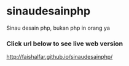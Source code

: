 # sinaudesainphp
Sinau desain php, bukan php in orang ya

### Click url below to see live web version
http://faishalfar.github.io/sinaudesainphp/
